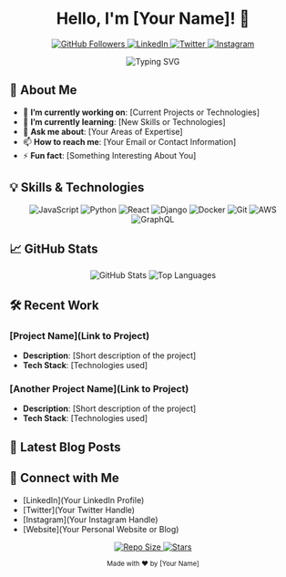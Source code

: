 <!-- Header -->
<h1 align="center">Hello, I'm [Your Name]! 👋</h1>
<p align="center">
  <a href="https://github.com/YourUsername" target="_blank">
    <img src="https://img.shields.io/github/followers/YourUsername?style=social" alt="GitHub Followers" />
  </a>
  <a href="https://linkedin.com/in/YourLinkedInProfile" target="_blank">
    <img src="https://img.shields.io/badge/LinkedIn-Profile-blue?style=flat&logo=linkedin&logoColor=white" alt="LinkedIn" />
  </a>
  <a href="https://twitter.com/YourTwitterHandle" target="_blank">
    <img src="https://img.shields.io/badge/Twitter-Follow-blue?style=flat&logo=twitter&logoColor=white" alt="Twitter" />
  </a>
  <a href="https://instagram.com/YourInstagramHandle" target="_blank">
    <img src="https://img.shields.io/badge/Instagram-FC4C5C?style=flat&logo=instagram&logoColor=white" alt="Instagram" />
  </a>
</p>
<p align="center">
  <img src="https://readme-typing-svg.demolab.com/?lines=Passionate+Developer;Technology+Enthusiast;Open+Source+Contributor&font=Fira+Code&center=true&width=440&height=45" alt="Typing SVG" />
</p>

<!-- About Me -->
## 🚀 About Me
- 🔭 **I’m currently working on**: [Current Projects or Technologies]
- 🌱 **I’m currently learning**: [New Skills or Technologies]
- 💬 **Ask me about**: [Your Areas of Expertise]
- 📫 **How to reach me**: [Your Email or Contact Information]
- ⚡ **Fun fact**: [Something Interesting About You]

<!-- Skills & Technologies -->
## 💡 Skills & Technologies
<p align="center">
  <!-- Attractive Skills Icons -->
  <img src="https://img.shields.io/badge/JavaScript-F7DF1C?style=for-the-badge&logo=javascript&logoColor=black" alt="JavaScript" />
  <img src="https://img.shields.io/badge/Python-3776AB?style=for-the-badge&logo=python&logoColor=white" alt="Python" />
  <img src="https://img.shields.io/badge/React-61DAFB?style=for-the-badge&logo=react&logoColor=black" alt="React" />
  <img src="https://img.shields.io/badge/Django-092D0D?style=for-the-badge&logo=django&logoColor=white" alt="Django" />
  <img src="https://img.shields.io/badge/Docker-2496ED?style=for-the-badge&logo=docker&logoColor=white" alt="Docker" />
  <img src="https://img.shields.io/badge/Git-F05032?style=for-the-badge&logo=git&logoColor=white" alt="Git" />
  <img src="https://img.shields.io/badge/AWS-232F3E?style=for-the-badge&logo=amazonaws&logoColor=white" alt="AWS" />
  <img src="https://img.shields.io/badge/GraphQL-E10098?style=for-the-badge&logo=graphql&logoColor=white" alt="GraphQL" />
</p>

<!-- GitHub Stats -->
## 📈 GitHub Stats
<p align="center">
  <img src="https://github-readme-stats.vercel.app/api?username=YourUsername&show_icons=true&hide_title=true&count_private=true&hide_border=true&theme=radical" alt="GitHub Stats" />
  <img src="https://github-readme-stats.vercel.app/api/top-langs/?username=YourUsername&hide_title=true&hide_border=true&layout=compact&theme=radical" alt="Top Languages" />
</p>

<!-- Recent Work -->
## 🛠️ Recent Work
### [Project Name](Link to Project)
- **Description**: [Short description of the project]
- **Tech Stack**: [Technologies used]

### [Another Project Name](Link to Project)
- **Description**: [Short description of the project]
- **Tech Stack**: [Technologies used]

<!-- Blog Posts -->
## 📝 Latest Blog Posts
<!-- BLOG-POST-LIST:START -->
<!-- BLOG-POST-LIST:END -->

<!-- Connect with Me -->
## 🤝 Connect with Me
- [LinkedIn](Your LinkedIn Profile)
- [Twitter](Your Twitter Handle)
- [Instagram](Your Instagram Handle)
- [Website](Your Personal Website or Blog)

<!-- Footer -->
<p align="center">
  <a href="https://github.com/YourUsername" target="_blank">
    <img src="https://img.shields.io/github/repo-size/YourUsername/YourRepoName?color=brightgreen&style=for-the-badge" alt="Repo Size" />
  </a>
  <a href="https://github.com/YourUsername" target="_blank">
    <img src="https://img.shields.io/github/stars/YourUsername/YourRepoName?style=for-the-badge&logo=github" alt="Stars" />
  </a>
</p>

<!-- Footer Note -->
<p align="center">
  <small>Made with ❤️ by [Your Name]</small>
</p>
